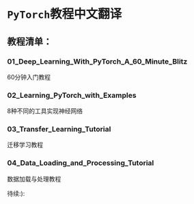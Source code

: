 # `PyTorch`教程中文翻译

## 教程清单：  

### 01_Deep_Learning_With_PyTorch_A_60_Minute_Blitz
60分钟入门教程

### 02_Learning_PyTorch_with_Examples
8种不同的工具实现神经网络

### 03_Transfer_Learning_Tutorial
迁移学习教程

### 04_Data_Loading_and_Processing_Tutorial
数据加载与处理教程

待续:):
